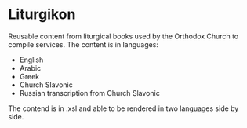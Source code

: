 # Liturgikon
Reusable content from liturgical books used by the Orthodox Church to compile services.
The content is in languages:
- English
- Arabic
- Greek
- Church Slavonic
- Russian transcription from Church Slavonic

The contend is in .xsl and able to be rendered in two languages side by side. 
